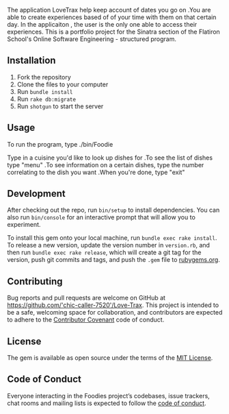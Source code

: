 The application LoveTrax help keep account of dates you go on .You are able to create experiences based of of your time with them on that certain day. In the applicaiton , the user is the only one able to access their experiences.  This is a portfolio project for the Sinatra section of the Flatiron School's Online Software Engineering - structured program.

## Installation

1. Fork the repository
1. Clone the files to your computer
1. Run `bundle install`
1. Run `rake db:migrate`
1. Run `shotgun` to start the server

## Usage

To run the program, type ./bin/Foodie

Type in a cuisine you'd like to look up dishes for .To see the list of dishes type "menu" .To see information on a certain dishes, type the number correlating to the dish you want .When you're done, type "exit"

## Development

After checking out the repo, run `bin/setup` to install dependencies. You can also run `bin/console` for an interactive prompt that will allow you to experiment.

To install this gem onto your local machine, run `bundle exec rake install`. To release a new version, update the version number in `version.rb`, and then run `bundle exec rake release`, which will create a git tag for the version, push git commits and tags, and push the `.gem` file to [rubygems.org](https://rubygems.org).

## Contributing

Bug reports and pull requests are welcome on GitHub at https://github.com/'chic-caller-7520'/Love-Trax. This project is intended to be a safe, welcoming space for collaboration, and contributors are expected to adhere to the [Contributor Covenant](http://contributor-covenant.org) code of conduct.

## License

The gem is available as open source under the terms of the [MIT License](https://opensource.org/licenses/MIT).

## Code of Conduct

Everyone interacting in the Foodies project’s codebases, issue trackers, chat rooms and mailing lists is expected to follow the [code of conduct](https://github.com/'chic-caller-7520'/Love-Trax/blob/master/CODE_OF_CONDUCT.md).
